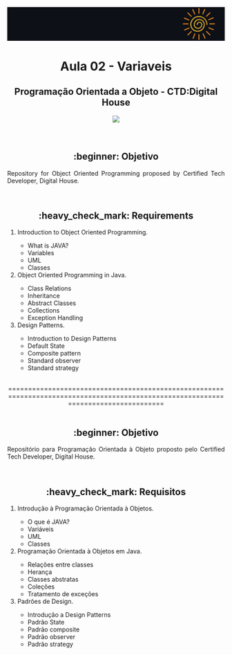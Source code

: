 <div align="center"><img src="https://github.com/lipollis/Imagens-Git/blob/main/banner_assinatura.svg" /></div>

<h1 align="center"> Aula 02 - Variaveis </h1>
<h2 align="center"> Programação Orientada a Objeto - CTD:Digital House </h2>

<div align="center">
  <img src="https://cdn.jsdelivr.net/gh/devicons/devicon/icons/java/java-original-wordmark.svg" width="70px"/>
  <br>
  <br>
  

<br>
<h2>:beginner: Objetivo</h2>

<p align="justify">
Repository for Object Oriented Programming proposed by Certified Tech Developer, Digital House.

</p>

<br>
<h2>:heavy_check_mark: Requirements </h2>
  
<div align="left">
    <ol>
      <li>Introduction to Object Oriented Programming.</li>
            <ul>
                <li>What is JAVA?</li>
                <li>Variables</li>
                <li>UML</li>
                <li>Classes</li>
            </ul>
        <li>Object Oriented Programming in Java.</li>
            <ul>
                <li>Class Relations</li>
                <li>Inheritance</li>
                <li>Abstract Classes</li>
                <li>Collections</li>
                <li>Exception Handling</li>
            </ul>
        <li>Design Patterns.</li>
            <ul>
                <li>Introduction to Design Patterns</li>
                <li>Default State</li>
                <li>Composite pattern</li>
                <li>Standard observer</li>
                <li>Standard strategy</li>
            </ul>
    </ol>
  </div>
<br>====================================================================================================================================<br>

<br>
<h2>:beginner: Objetivo</h2>

<p align="justify">
Repositório para Programação Orientada à Objeto proposto pelo Certified Tech Developer, Digital House.

</p>

<br>
<h2>:heavy_check_mark: Requisitos </h2>

<div align="left">
    <ol>
      <li>Introdução à Programação Orientada à Objetos.</li>
            <ul>
                <li>O que é JAVA?</li>
                <li>Variáveis</li>
                <li>UML</li>
                <li>Classes</li>
            </ul>
        <li>Programação Orientada à Objetos em Java.</li>
            <ul>
                <li>Relações entre classes</li>
                <li>Herança</li>
                <li>Classes abstratas</li>
                <li>Coleções</li>
                <li>Tratamento de exceções</li>
            </ul>
        <li>Padrões de Design.</li>
            <ul>
                <li>Introdução a Design Patterns</li>
                <li>Padrão State</li>
                <li>Padrão composite</li>
                <li>Padrão observer</li>
                <li>Padrão strategy</li>
            </ul>
    </ol>
 </div>
